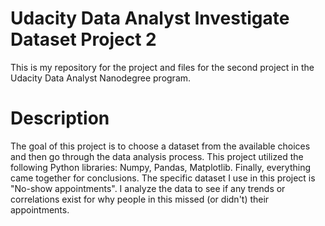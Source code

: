 # Udacity Data Analyst Investigate Dataset Project 2
This is my repository for the project and files for the second project in the Udacity Data Analyst Nanodegree program.

# Description
The goal of this project is to choose a dataset from the available choices and then go through the data analysis process.
This project utilized the following Python libraries: Numpy, Pandas, Matplotlib. Finally, everything came together for conclusions.
The specific dataset I use in this project is "No-show appointments". I analyze the data to see if any trends or correlations exist for why people in this missed (or didn't) their appointments.
